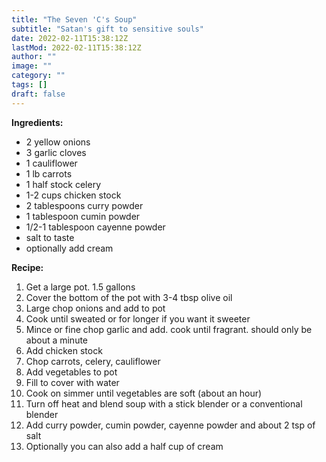 ```yaml
---
title: "The Seven 'C's Soup"
subtitle: "Satan's gift to sensitive souls"
date: 2022-02-11T15:38:12Z
lastMod: 2022-02-11T15:38:12Z
author: ""
image: ""
category: ""
tags: []
draft: false
---
```

**Ingredients:**
- 2 yellow onions
- 3 garlic cloves
- 1 cauliflower
- 1 lb carrots
- 1 half stock celery
- 1-2 cups chicken stock
- 2 tablespoons curry powder
- 1 tablespoon cumin powder
- 1/2-1 tablespoon cayenne powder
- salt to taste
- optionally add cream

**Recipe:**  
1. Get a large pot. 1.5 gallons
1. Cover the bottom of the pot with 3-4 tbsp olive oil
1. Large chop onions and add to pot
1. Cook until sweated or for longer if you want it sweeter
1. Mince or fine chop garlic and add. cook until fragrant. should only be about a minute
1. Add chicken stock
1. Chop carrots, celery, cauliflower
1. Add vegetables to pot
1. Fill to cover with water
1. Cook on simmer until vegetables are soft (about an hour)
1. Turn off heat and blend soup with a stick blender or a conventional blender
1. Add curry powder, cumin powder, cayenne powder and about 2 tsp of salt
1. Optionally you can also add a half cup of cream